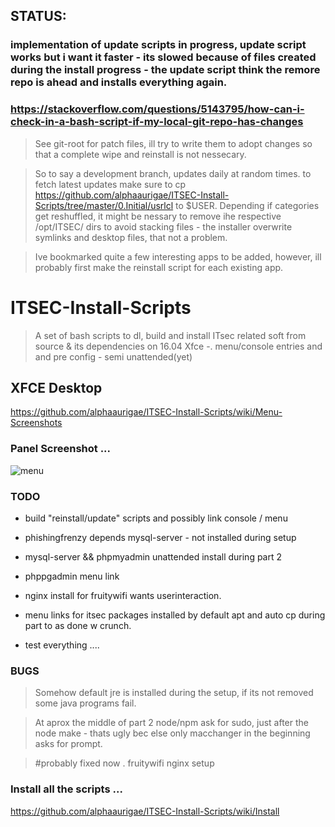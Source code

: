 ## STATUS: 

### implementation of update scripts in progress, update script works but i want it faster - its slowed because of files created during the install progress - the update script think the remore repo is ahead and installs everything again.

### https://stackoverflow.com/questions/5143795/how-can-i-check-in-a-bash-script-if-my-local-git-repo-has-changes

> See git-root for patch files, ill try to write them to adopt changes so that a complete wipe and reinstall is not nessecary. 

> So to say a development branch, updates daily at random times. to fetch latest updates make sure to cp https://github.com/alphaaurigae/ITSEC-Install-Scripts/tree/master/0.Initial/usrlcl to $USER. Depending if categories get reshuffled, it might be nessary to remove ihe respective /opt/ITSEC/ dirs to avoid stacking files - the installer overwrite symlinks and desktop files, that not a problem.

> Ive bookmarked quite a few interesting apps to be added, however, ill probably first make the reinstall script for each existing app.
# ITSEC-Install-Scripts

> A set of bash scripts to dl, build and install ITsec related soft from source & its dependencies on 16.04 Xfce -. menu/console entries and and pre config - semi unattended(yet)

## XFCE Desktop 

https://github.com/alphaaurigae/ITSEC-Install-Scripts/wiki/Menu-Screenshots

### Panel Screenshot ...
![menu](http://i.imgur.com/hUs1wM1.png)



### TODO

- build "reinstall/update" scripts and possibly link console / menu 

- phishingfrenzy depends mysql-server - not installed during setup

- mysql-server && phpmyadmin unattended install during part 2

- phppgadmin menu link

- nginx install for fruitywifi wants userinteraction.

- menu links for itsec packages installed by default apt and auto cp during part to as done w crunch.

- test everything ....

### BUGS
 
> Somehow default jre is installed during the setup, if its not removed some java programs fail.

> At aprox the middle of part 2 node/npm ask for sudo, just after the node make - thats ugly bec else only macchanger in the beginning asks for prompt.

> #probably fixed now . fruitywifi nginx setup
### Install all the scripts ...

https://github.com/alphaaurigae/ITSEC-Install-Scripts/wiki/Install






